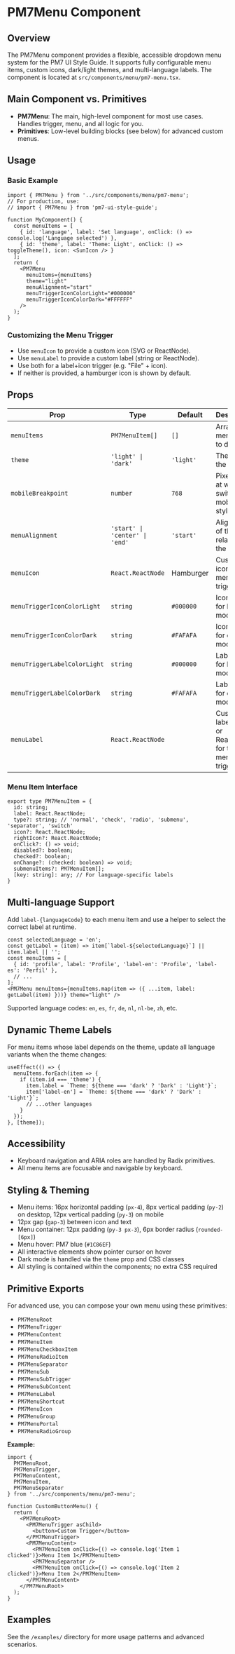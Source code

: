 # PM7Menu Component

## Overview

The PM7Menu component provides a flexible, accessible dropdown menu system for the PM7 UI Style Guide. It supports fully configurable menu items, custom icons, dark/light themes, and multi-language labels. The component is located at `src/components/menu/pm7-menu.tsx`.

## Main Component vs. Primitives

- **PM7Menu**: The main, high-level component for most use cases. Handles trigger, menu, and all logic for you.
- **Primitives**: Low-level building blocks (see below) for advanced custom menus.

## Usage

### Basic Example

```tsx
import { PM7Menu } from '../src/components/menu/pm7-menu';
// For production, use:
// import { PM7Menu } from 'pm7-ui-style-guide';

function MyComponent() {
  const menuItems = [
    { id: 'language', label: 'Set language', onClick: () => console.log('Language selected') },
    { id: 'theme', label: 'Theme: Light', onClick: () => toggleTheme(), icon: <SunIcon /> }
  ];
  return (
    <PM7Menu
      menuItems={menuItems}
      theme="light"
      menuAlignment="start"
      menuTriggerIconColorLight="#000000"
      menuTriggerIconColorDark="#FFFFFF"
    />
  );
}
```

### Customizing the Menu Trigger
- Use `menuIcon` to provide a custom icon (SVG or ReactNode).
- Use `menuLabel` to provide a custom label (string or ReactNode).
- Use both for a label+icon trigger (e.g. "File" + icon).
- If neither is provided, a hamburger icon is shown by default.

## Props

| Prop                        | Type                              | Default   | Description                                                                 |
|-----------------------------|-----------------------------------|-----------|-----------------------------------------------------------------------------|
| `menuItems`                 | `PM7MenuItem[]`                   | `[]`      | Array of menu items to display                                              |
| `theme`                     | `'light' \| 'dark'`               | `'light'` | Theme for the menu                                                          |
| `mobileBreakpoint`          | `number`                          | `768`     | Pixel width at which to switch to mobile styling                            |
| `menuAlignment`             | `'start' \| 'center' \| 'end'`    | `'start'` | Alignment of the menu relative to the trigger                               |
| `menuIcon`                  | `React.ReactNode`                 | Hamburger | Custom icon for the menu trigger                                            |
| `menuTriggerIconColorLight` | `string`                          | `#000000` | Icon color for light mode                                                   |
| `menuTriggerIconColorDark`  | `string`                          | `#FAFAFA` | Icon color for dark mode                                                    |
| `menuTriggerLabelColorLight`| `string`                          | `#000000` | Label color for light mode                                                  |
| `menuTriggerLabelColorDark` | `string`                          | `#FAFAFA` | Label color for dark mode                                                   |
| `menuLabel`                 | `React.ReactNode`                 |           | Custom label (string or ReactNode) for the menu trigger                     |

### Menu Item Interface

```tsx
export type PM7MenuItem = {
  id: string;
  label: React.ReactNode;
  type?: string; // 'normal', 'check', 'radio', 'submenu', 'separator', 'switch'
  icon?: React.ReactNode;
  rightIcon?: React.ReactNode;
  onClick?: () => void;
  disabled?: boolean;
  checked?: boolean;
  onChange?: (checked: boolean) => void;
  submenuItems?: PM7MenuItem[];
  [key: string]: any; // For language-specific labels
}
```

## Multi-language Support

Add `label-{languageCode}` to each menu item and use a helper to select the correct label at runtime.

```tsx
const selectedLanguage = 'en';
const getLabel = (item) => item[`label-${selectedLanguage}`] || item.label || '';
const menuItems = [
  { id: 'profile', label: 'Profile', 'label-en': 'Profile', 'label-es': 'Perfil' },
  // ...
];
<PM7Menu menuItems={menuItems.map(item => ({ ...item, label: getLabel(item) }))} theme="light" />
```

Supported language codes: `en`, `es`, `fr`, `de`, `nl`, `nl-be`, `zh`, etc.

## Dynamic Theme Labels

For menu items whose label depends on the theme, update all language variants when the theme changes:

```tsx
useEffect(() => {
  menuItems.forEach(item => {
    if (item.id === 'theme') {
      item.label = `Theme: ${theme === 'dark' ? 'Dark' : 'Light'}`;
      item['label-en'] = `Theme: ${theme === 'dark' ? 'Dark' : 'Light'}`;
      // ...other languages
    }
  });
}, [theme]);
```

## Accessibility
- Keyboard navigation and ARIA roles are handled by Radix primitives.
- All menu items are focusable and navigable by keyboard.

## Styling & Theming
- Menu items: 16px horizontal padding (`px-4`), 8px vertical padding (`py-2`) on desktop, 12px vertical padding (`py-3`) on mobile
- 12px gap (`gap-3`) between icon and text
- Menu container: 12px padding (`py-3 px-3`), 6px border radius (`rounded-[6px]`)
- Menu hover: PM7 blue (`#1C86EF`)
- All interactive elements show pointer cursor on hover
- Dark mode is handled via the `theme` prop and CSS classes
- All styling is contained within the components; no extra CSS required

## Primitive Exports

For advanced use, you can compose your own menu using these primitives:

- `PM7MenuRoot`
- `PM7MenuTrigger`
- `PM7MenuContent`
- `PM7MenuItem`
- `PM7MenuCheckboxItem`
- `PM7MenuRadioItem`
- `PM7MenuSeparator`
- `PM7MenuSub`
- `PM7MenuSubTrigger`
- `PM7MenuSubContent`
- `PM7MenuLabel`
- `PM7MenuShortcut`
- `PM7MenuIcon`
- `PM7MenuGroup`
- `PM7MenuPortal`
- `PM7MenuRadioGroup`

**Example:**

```tsx
import {
  PM7MenuRoot,
  PM7MenuTrigger,
  PM7MenuContent,
  PM7MenuItem,
  PM7MenuSeparator
} from '../src/components/menu/pm7-menu';

function CustomButtonMenu() {
  return (
    <PM7MenuRoot>
      <PM7MenuTrigger asChild>
        <button>Custom Trigger</button>
      </PM7MenuTrigger>
      <PM7MenuContent>
        <PM7MenuItem onClick={() => console.log('Item 1 clicked')}>Menu Item 1</PM7MenuItem>
        <PM7MenuSeparator />
        <PM7MenuItem onClick={() => console.log('Item 2 clicked')}>Menu Item 2</PM7MenuItem>
      </PM7MenuContent>
    </PM7MenuRoot>
  );
}
```

## Examples

See the `/examples/` directory for more usage patterns and advanced scenarios.
